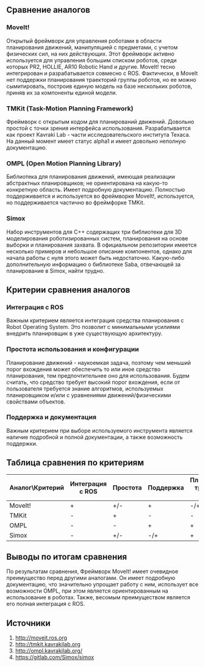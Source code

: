 ## Сравнение аналогов
### MoveIt!
Открытый фреймворк для управления роботами в области планирования движений, манипуляцией с предметами, с учетом физических сил, на них действующих. Этот фреймворк активно используется для управления большим списком роботов, среди которых PR2, HOLLIE, AR10 Robotic Hand и другие. MoveIt! тесно интегрирован и разрабатывается совмесно с ROS. Фактически, в MoveIt нет поддержки планирования траекторий группы роботов, но ее можно сымитировать, построив единую модель на базе нескольких роботов, приняв их за компоненты единой модели.

### TMKit (Task-Motion Planning Framework)
Фреймворк с открытым кодом для планирований движений. Довольно простой с точки зрения интерфейса использования. Разрабатывается как проект Kavraki Lab - части исследовательского института Техаса. На данный момент имеет статус alpha1 и имеет довольно неполную документацию.

### OMPL (Open Motion Planning Library)
Библиотека для планирования движений, имеющая реализации абстрактных планировщиков; не ориентирована на какую-то конкретную область. Имеет подробную документацию. Полностью поддерживается и используется во фреймворке MoveIt!, используется, но поддерживается частично во фреймфорке TMKit.

### Simox
Набор инструментов для C++ содержащих три библиотеки для 3D моделирования роботизированных систем, планирования на основе выборки и планирования захвата. В официальном репозитории имеется несколько примеров и небольшое описание компонентов, однако для начала работы с нуля этого может быть недостаточно. Какую-либо дополнительную информацию о библиотеке Saba, отвечающей за планирование в Simox, найти трудно.

## Критерии сравнения аналогов
### Интеграция с ROS
Важным критерием является интеграция средства планирования с Robot Operating System. Это позволит с минимальными усилиями внедрить планировщик в уже существующую архитектуру.

### Простота использования и конфигурации
Планирование движений - наукоемкая задача, поэтому чем меньший порог вхождения может обеспечить то или иное средство планирования, тем предпочтительнее оно для использования. Будем считать, что средство требует высокий порог вхождения, если от пользователя требуется знание алгоритмов, используемых планировщиком и/или с уравнениями движений/физическими свойствами объектов.

### Поддержка и документация
Важным критерием при выборе используемого инструмента является наличие подробной и полной документации, а также возможность поддержки.

## Таблица сравнения по критериям

Аналог\Критерий|Интеграция с ROS|Простота|Поддержка|Планирование траекторий группы
-|-|-|-|-
MoveIt!|+|+/-|+|-/+
TMKit|-|+|-|-
OMPL|-|-|+|+
Simox|-|+/-|-/+|+ 

## Выводы по итогам сравнения
По результатам сравнения, Фреймворк MoveIt! имеет очевидное преимущество перед другими аналогами. Он имеет подробную документацию, что значительно упрощает работу с ним, использует все возможности OMPL, при этом является ориентированным на использование в роботах. Также, весомым преимуществом является его полная интеграция с ROS.

## Источники

1. http://moveit.ros.org
2. http://tmkit.kavrakilab.org
3. http://ompl.kavrakilab.org/
4. https://gitlab.com/Simox/simox
